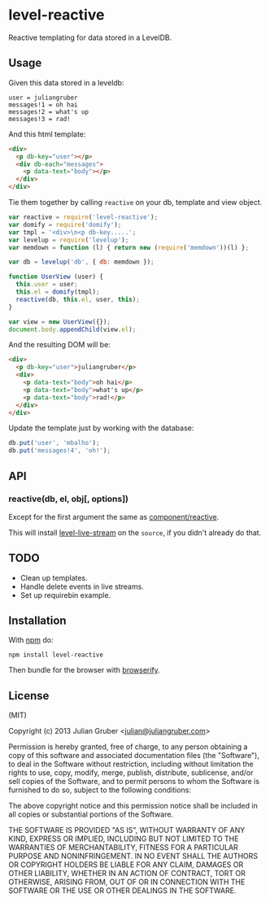 # level-reactive

Reactive templating for data stored in a LevelDB.

## Usage

Given this data stored in a leveldb:

```
user = juliangruber
messages!1 = oh hai
messages!2 = what's up
messages!3 = rad!
```

And this html template:

```html
<div>
  <p db-key="user"></p>
  <div db-each="messages">
    <p data-text="body"></p>
  </div>
</div>
```

Tie them together by calling `reactive` on your db, template and view object.

```js
var reactive = require('level-reactive');
var domify = require('domify');
var tmpl = '<div>\n<p db-key.....';
var levelup = require('levelup');
var memdown = function (l) { return new (require('memdown'))(l) };

var db = levelup('db', { db: memdown });

function UserView (user) {
  this.user = user;
  this.el = domify(tmpl);
  reactive(db, this.el, user, this);
}

var view = new UserView({});
document.body.appendChild(view.el);
```

And the resulting DOM will be:

```html
<div>
  <p db-key="user">juliangruber</p>
  <div>
    <p data-text="body">oh hai</p>
    <p data-text="body">what's up</p>
    <p data-text="body">rad!</p>
  </div>
</div>
```

Update the template just by working with the database:

```js
db.put('user', 'mbalho');
db.put('messages!4', 'oh!');
```

## API

### reactive(db, el, obj[, options])

Except for the first argument the same as
[component/reactive](https://github.com/component/reactive).

This will install
[level-live-stream](https://github.com/dominictarr/level-live-stream) on the
`source`, if you didn't already do that.

## TODO

* Clean up templates.
* Handle delete events in live streams.
* Set up requirebin example.

## Installation

With [npm](https://npmjs.org) do:

```
npm install level-reactive
```

Then bundle for the browser with
[browserify](https://github.com/substack/node-browserify).

## License

(MIT)

Copyright (c) 2013 Julian Gruber &lt;julian@juliangruber.com&gt;

Permission is hereby granted, free of charge, to any person obtaining a copy of
this software and associated documentation files (the "Software"), to deal in
the Software without restriction, including without limitation the rights to
use, copy, modify, merge, publish, distribute, sublicense, and/or sell copies
of the Software, and to permit persons to whom the Software is furnished to do
so, subject to the following conditions:

The above copyright notice and this permission notice shall be included in all
copies or substantial portions of the Software.

THE SOFTWARE IS PROVIDED "AS IS", WITHOUT WARRANTY OF ANY KIND, EXPRESS OR
IMPLIED, INCLUDING BUT NOT LIMITED TO THE WARRANTIES OF MERCHANTABILITY,
FITNESS FOR A PARTICULAR PURPOSE AND NONINFRINGEMENT. IN NO EVENT SHALL THE
AUTHORS OR COPYRIGHT HOLDERS BE LIABLE FOR ANY CLAIM, DAMAGES OR OTHER
LIABILITY, WHETHER IN AN ACTION OF CONTRACT, TORT OR OTHERWISE, ARISING FROM,
OUT OF OR IN CONNECTION WITH THE SOFTWARE OR THE USE OR OTHER DEALINGS IN THE
SOFTWARE.
